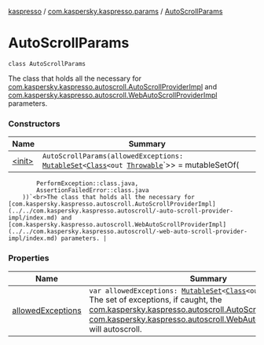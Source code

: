 [kaspresso](../../index.md) / [com.kaspersky.kaspresso.params](../index.md) / [AutoScrollParams](./index.md)

# AutoScrollParams

`class AutoScrollParams`

The class that holds all the necessary for [com.kaspersky.kaspresso.autoscroll.AutoScrollProviderImpl](../../com.kaspersky.kaspresso.autoscroll/-auto-scroll-provider-impl/index.md) and
[com.kaspersky.kaspresso.autoscroll.WebAutoScrollProviderImpl](../../com.kaspersky.kaspresso.autoscroll/-web-auto-scroll-provider-impl/index.md) parameters.

### Constructors

| Name | Summary |
|---|---|
| [&lt;init&gt;](-init-.md) | `AutoScrollParams(allowedExceptions: `[`MutableSet`](https://kotlinlang.org/api/latest/jvm/stdlib/kotlin.collections/-mutable-set/index.html)`<`[`Class`](https://developer.android.com/reference/java/lang/Class.html)`<out `[`Throwable`](https://kotlinlang.org/api/latest/jvm/stdlib/kotlin/-throwable/index.html)`>> = mutableSetOf(
            PerformException::class.java,
            AssertionFailedError::class.java
        ))`<br>The class that holds all the necessary for [com.kaspersky.kaspresso.autoscroll.AutoScrollProviderImpl](../../com.kaspersky.kaspresso.autoscroll/-auto-scroll-provider-impl/index.md) and [com.kaspersky.kaspresso.autoscroll.WebAutoScrollProviderImpl](../../com.kaspersky.kaspresso.autoscroll/-web-auto-scroll-provider-impl/index.md) parameters. |

### Properties

| Name | Summary |
|---|---|
| [allowedExceptions](allowed-exceptions.md) | `var allowedExceptions: `[`MutableSet`](https://kotlinlang.org/api/latest/jvm/stdlib/kotlin.collections/-mutable-set/index.html)`<`[`Class`](https://developer.android.com/reference/java/lang/Class.html)`<out `[`Throwable`](https://kotlinlang.org/api/latest/jvm/stdlib/kotlin/-throwable/index.html)`>>`<br>The set of exceptions, if caught, the [com.kaspersky.kaspresso.autoscroll.AutoScrollProviderImpl](../../com.kaspersky.kaspresso.autoscroll/-auto-scroll-provider-impl/index.md) or [com.kaspersky.kaspresso.autoscroll.WebAutoScrollProviderImpl](../../com.kaspersky.kaspresso.autoscroll/-web-auto-scroll-provider-impl/index.md) will autoscroll. |
